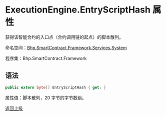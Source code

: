 # ExecutionEngine.EntryScriptHash 属性

获得该智能合约的入口点（合约调用链的起点）的脚本散列。

命名空间：[Bhp.SmartContract.Framework.Services.System](../../system.md)

程序集：Bhp.SmartContract.Framework

## 语法

```c#
public extern byte[] EntryScriptHash { get; }
```

属性值：脚本散列，20 字节的字节数组。



[返回上级](../ExecutionEngine.md)